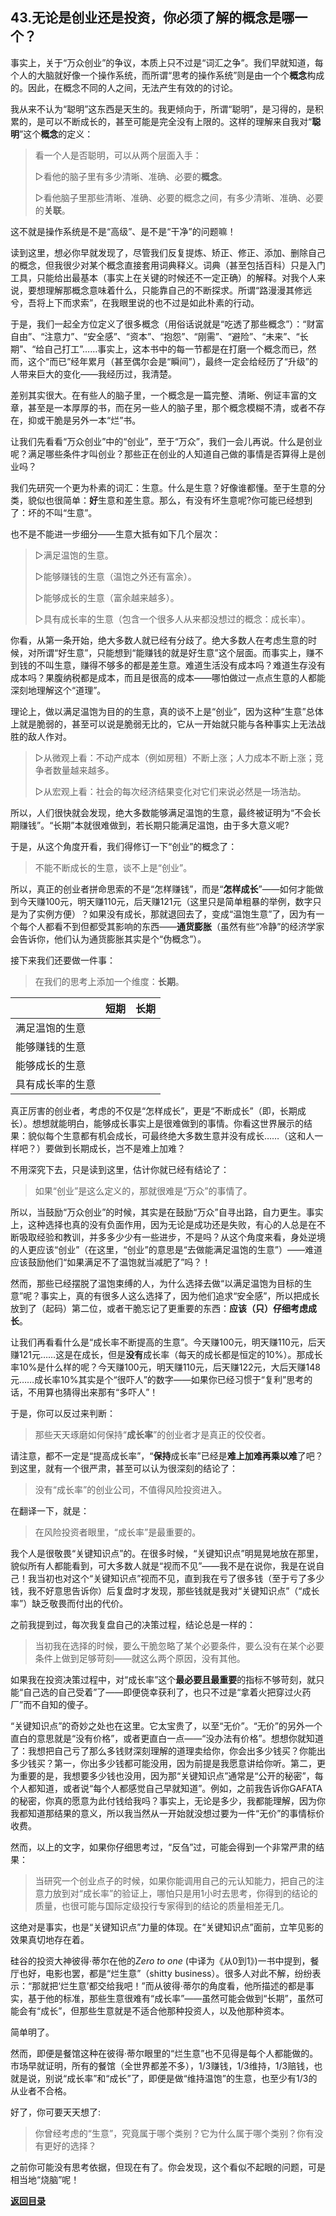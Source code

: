 ## 43.无论是创业还是投资，你必须了解的概念是哪一个？

事实上，关于“万众创业”的争议，本质上只不过是“词汇之争”。我们早就知道，每个人的大脑就好像一个操作系统，而所谓“思考的操作系统”则是由一个个**概念**构成的。因此，在概念不同的人之间，无法产生有效的的讨论。

我从来不认为“聪明”这东西是天生的。我更倾向于，所谓“聪明”，是习得的，是积累的，是可以不断成长的，甚至可能是完全没有上限的。这样的理解来自我对“**聪明**”这个**概念**的定义：

> 看一个人是否聪明，可以从两个层面入手：
>
> ▷看他的脑子里有多少清晰、准确、必要的**概念**。
>
> ▷看他脑子里那些清晰、准确、必要的概念之间，有多少清晰、准确、必要的**关联**。

这不就是操作系统是不是“高级”、是不是“干净”的问题嘛！

读到这里，想必你早就发现了，尽管我们反复提炼、矫正、修正、添加、删除自己的概念，但我很少对某个概念直接套用词典释义。词典（甚至包括百科）只是入门工具，只能给出最基本（事实上在关键的时候还不一定正确）的解释。对我个人来说，要想理解那概念意味着什么，只能靠自己的不断探求。所谓“路漫漫其修远兮，吾将上下而求索”，在我眼里说的也不过是如此朴素的行动。

于是，我们一起全方位定义了很多概念（用俗话说就是“吃透了那些概念”）：“财富自由”、“注意力”、“安全感”、“资本”、“抱怨”、“刚需”、“避险”、“未来”、“长期”、“给自己打工”……事实上，这本书中的每一节都是在打磨一个概念而已，然而，这个“而已”经年累月（甚至偶尔会是“瞬间”），最终一定会给经历了“升级”的人带来巨大的变化——我经历过，我清楚。

差别其实很大。在有些人的脑子里，一个概念是一篇完整、清晰、例证丰富的文章，甚至是一本厚厚的书，而在另一些人的脑子里，那个概念模糊不清，或者不存在，抑或干脆是另外一本“烂”书。

让我们先看看“万众创业”中的“创业”，至于“万众”，我们一会儿再说。什么是创业呢？满足哪些条件才叫创业？那些正在创业的人知道自己做的事情是否算得上是创业吗？

我们先研究一个更为朴素的词汇：生意。什么是生意？好像谁都懂。至于生意的分类，貌似也很简单：**好**生意和差生意。那么，有没有坏生意呢?你可能已经想到了：坏的不叫“生意”。

也不是不能进一步细分——生意大抵有如下几个层次：

> ▷满足温饱的生意。
>
> ▷能够赚钱的生意（温饱之外还有富余）。
>
> ▷能够成长的生意（富余越来越多）。
>
> ▷具有成长率的生意（包含一个很多人从来都没想过的概念：成长率）。

你看，从第一条开始，绝大多数人就已经有分歧了。绝大多数人在考虑生意的时候，对所谓“好生意”，只能想到“能赚钱的就是好生意”这个层面。而事实上，赚不到钱的不叫生意，赚得不够多的都是差生意。难道生活没有成本吗？难道生存没有成本吗？果腹纳税都是成本，而且是很高的成本——哪怕做过一点点生意的人都能深刻地理解这个“道理”。

理论上，做以满足温饱为目的的生意，真的谈不上是“创业”，因为这种“生意”总体上就是脆弱的，甚至可以说是脆弱无比的，它从一开始就只能与各种事实上无法战胜的敌人作对。

> ▷从微观上看：不动产成本（例如房租）不断上涨；人力成本不断上涨；竞争者数量越来越多。
>
> ▷从宏观上看：社会的每次经济结果变化对它们来说必然是一场浩劫。

所以，人们很快就会发现，绝大多数能够满足温饱的生意，最终被证明为“不会长期赚钱”。“长期”本就很难做到，若长期只能满足温饱，由于多大意义呢?

于是，从这个角度开看，我们得修订一下“创业”的概念了：

> 不能不断成长的生意，谈不上是“创业”。

所以，真正的创业者拼命思索的不是“怎样赚钱”，而是“**怎样成长**”——如何才能做到今天赚100元，明天赚110元，后天赚121元（这里只是简单粗暴的举例，数字只是为了实例方便）？如果没有成长，那就退回去了，变成“温饱生意”了，因为有一个每个人都看不到但都受其影响的东西——**通货膨胀**（虽然有些“冷静”的经济学家会告诉你，他们认为通货膨胀其实是个“伪概念”）。

接下来我们还要做一件事：

> 在我们的思考上添加一个维度：**长期**。

|                  | 短期 | 长期 |
| ---------------- | ---- | ---- |
| 满足温饱的生意   |      |      |
| 能够赚钱的生意   |      |      |
| 能够成长的生意   |      |      |
| 具有成长率的生意 |      |      |

真正厉害的创业者，考虑的不仅是“怎样成长”，更是“不断成长”（即，长期成长）。想想就能明白，能够成长事实上是很难做到的事情。你看这世界展示的结果：貌似每个生意都有机会成长，可最终绝大多数生意并没有成长……（这和人一样吧？）要做到长期成长，岂不是难上加难？

不用深究下去，只是读到这里，估计你就已经有结论了：

> 如果“创业”是这么定义的，那就很难是“万众”的事情了。

所以，当鼓励“万众创业”的时候，其实是在鼓励“万众”自寻出路，自力更生。事实上，这种选择也真的没有负面作用，因为无论是成功还是失败，有心的人总是在不断吸取经验和教训，并多多少少有一些进步，不是吗？从这个角度来看，身处逆境的人更应该“创业”（在这里，“创业”的意思是“去做能满足温饱的生意”）——难道应该鼓励他们“如果满足不了温饱就当减肥了”吗？！

然而，那些已经摆脱了温饱束缚的人，为什么选择去做“以满足温饱为目标的生意”呢？事实上，真的有很多人这么选择了，因为他们追求“安全感”，所以把成长放到了（起码）第二位，或者干脆忘记了更重要的东西：**应该（只）仔细考虑成长**。

让我们再看看什么是“成长率不断提高的生意”。今天赚100元，明天赚110元，后天赚121元……这是在成长，但是**没有**成长率（每天的成长都是恒定的10%）。那成长率10%是什么样的呢？今天赚100元，明天赚110元，后天赚122元，大后天赚148元……成长率10%其实是个“很吓人”的数字——如果你已经习惯于“复利”思考的话，不用算也猜得出来那有“多吓人”！

于是，你可以反过来判断：

> 那些天天琢磨如何保持“**成长率**”的创业者才是真正的佼佼者。

请注意，都不一定是“提高成长率”，“**保持**成长率”已经是**难上加难再乘以难**了吧？到这里，就有一个很严肃，甚至可以认为很深刻的结论了：

> 没有“成长率”的创业公司，不值得风险投资进入。

在翻译一下，就是：

> 在风险投资者眼里，“成长率”是最重要的。

我个人是很敬畏“关键知识点”的。在很多时候，“关键知识点”明晃晃地放在那里，貌似所有人都能看到，可大多数人就是“视而不见”——我不是在说你，我是在说自己！我当初也对这个“关键知识点”视而不见，直到我在亏了很多钱（至于亏了多少钱，我不好意思告诉你）后复盘时才发现，那些钱就是我对“关键知识点”（“成长率”）缺乏敬畏而付出的代价。

之前我提到过，每次我复盘自己的决策过程，结论总是一样的：

> 当初我在选择的时候，要么干脆忽略了某个必要条件，要么没有在某个必要条件上做到足够苛刻——就这么两个原因，没有其他。

如果我在投资决策过程中，对“成长率”这个**最必要且最重要**的指标不够苛刻，就只能“自己选的自己受着”了——即便侥幸获利了，也只不过是“拿着火把穿过火药厂”而不自知的傻子。

“关键知识点”的奇妙之处也在这里。它太宝贵了，以至“无价”。“无价”的另外一个直白的意思就是“没有价格”，或者更直白一点——“没办法有价格”。想想你就知道了：我想把自己亏了那么多钱财深刻理解的道理卖给你，你会出多少钱买？你能出多少钱买？第一，你出多少钱都可能没用，因为前提是我愿意讲给你听。第二，更为重要的是，我想要多少钱也没用，因为那“关键知识点”通常是“公开的秘密”，每个人都知道，或者说“每个人都感觉自己早就知道”。例如，之前我告诉你GAFATA的秘密，你真的愿意为此付钱给我吗？事实上，无论是多少，我都能理解，因为你我都知道那结果的意义，所以我当然从一开始就没想过要为一件“无价”的事情标价收费。

然而，以上的文字，如果你仔细思考过，“反刍”过，可能会得到一个非常严肃的结果：

> 当研究一个创业点子的时候，如果你能调用自己的元认知能力，把自己的注意力放到对“成长率”的验证上，哪怕只是用1小时去思考，你得到的结论的质量，也很可能与国际定级投行专家得到的结论的质量相差无几。

这绝对是事实，也是“关键知识点”力量的体现。在“关键知识点”面前，立竿见影的效果真切地存在着。

硅谷的投资大神彼得·蒂尔在他的*Zero to one* (中译为《从0到1》)一书中提到，餐厅也好，电影也罢，都是“烂生意”（shitty business）。很多人对此不解，纷纷表示：“那就把‘烂生意’都交给我吧！”而从彼得·蒂尔的角度看，他所描述的都是事实，基于他的标准，那些生意很难有“成长率”——虽然可能会做到“长期”，虽然可能会有“成长”，但那些生意就是不适合他那种投资人，以及他那种资本。

简单明了。

然而，即便是餐馆这种在彼得·蒂尔眼里的“烂生意”也不见得是每个人都能做的。市场早就证明，所有的餐馆（全世界都差不多），1/3赚钱，1/3维持，1/3赔钱，也就是说，别说“成长率”和“成长”了，即便是做“维持温饱”的生意，也至少有1/3的从业者不合格。

好了，你可要天天想了:

> 你曾经考虑的“生意”，究竟属于哪个类别？它为什么属于哪个类别？你有没有更好的选择？

之前你可能没有思考依据，但现在有了。你会发现，这个看似不起眼的问题，可是相当地“烧脑”呢！


[**返回目录**](./menu.md)
